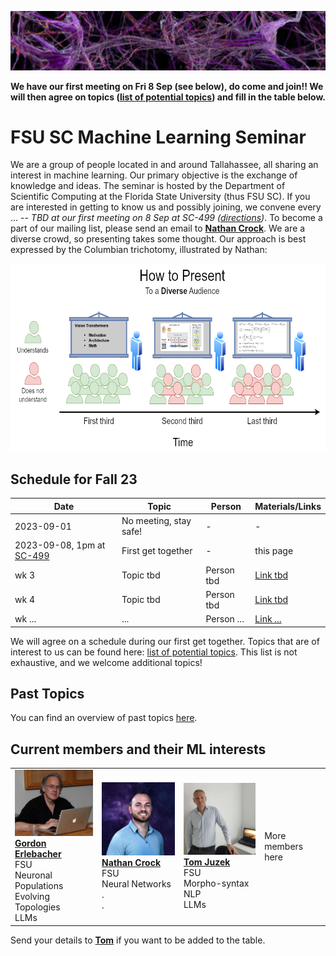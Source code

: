 ![Inspiring_banner](inspiring_banner2.jpg)

**We have our first meeting on Fri 8 Sep (see below), do come and join!! We will then agree on topics ([list of potential topics](/materials/topics.txt)) and fill in the table below.**

# FSU SC Machine Learning Seminar

We are a group of people located in and around Tallahassee, all sharing an interest in machine learning. Our primary objective is the exchange of knowledge and ideas. The seminar is hosted by the Department of Scientific Computing at the Florida State University (thus FSU SC). If you are interested in getting to know us and possibly joining, we convene every ... -- *TBD at our first meeting on 8 Sep at SC-499 ([directions](https://goo.gl/maps/BJLxE3Q7H1MTBqMu6))*. To become a part of our mailing list, please send an email to [**Nathan Crock**](https://www.sc.fsu.edu/people?uid=ndc08). We are a diverse crowd, so presenting takes some thought. Our approach is best expressed by the Columbian trichotomy, illustrated by Nathan: 

<img src="member_jpgs/columbian_trichotomy.jpg" alt="columbian_trichotomy.jpg" width="1200" height="300">

## Schedule for Fall 23

| Date       | Topic        | Person | Materials/Links |
|------------|--------------|--------|-----------------|
| 2023-09-01 | No meeting, stay safe! | - | - |
| 2023-09-08, 1pm at [SC-499](https://goo.gl/maps/BJLxE3Q7H1MTBqMu6) | First get together | - | this page |
| wk 3 | Topic tbd     | Person tbd | [Link tbd](#) |
| wk 4    | Topic tbd      | Person tbd | [Link tbd](#) |
| wk ...    | ...      | Person ... | [Link ...](#) |

We will agree on a schedule during our first get together. Topics that are of interest to us can be found here: [list of potential topics](/materials/topics.txt). This list is not exhaustive, and we welcome additional topics!


## Past Topics

You can find an overview of past topics [here](#). 

## Current members and their ML interests

|            |            |            |            |
|------------|------------|------------|------------|
| <img src="member_jpgs/gerlebacher.jpg" alt="gerlebacher.jpg" width="196"> <br /> [**Gordon Erlebacher**](https://www.sc.fsu.edu/people/faculty?uid=gerlebacher) <br /> FSU <br /> Neuronal Populations <br /> Evolving Topologies <br /> LLMs | <img src="member_jpgs/ncrock.jpg" alt="ncrock.jpg" width="196"> <br /> [**Nathan Crock**](https://www.sc.fsu.edu/people?uid=ndc08) <br /> FSU <br /> Neural Networks <br /> . <br /> . | <img src="member_jpgs/tjuzek2.jpg" alt="tjuzek.jpg" width="196"> <br /> [**Tom Juzek**](https://modlang.fsu.edu/person/tom-juzek) <br /> FSU <br /> Morpho-syntax <br /> NLP <br /> LLMs | More members here |

Send your details to [**Tom**](https://modlang.fsu.edu/person/tom-juzek) if you want to be added to the table. 


